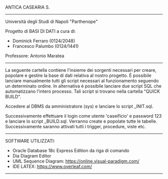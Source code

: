 ANTICA CASEARIA S.
_______________________________________________________________________________

Università degli Studi di Napoli "Parthenope"

Progetto di BASI DI DATI a cura di:
- Dominick Ferraro (0124/2048)
- Francesco Palumbo (0124/1441)

Professore: Antonio Maratea
_______________________________________________________________________________

La seguente cartella contiene l'insieme dei sorgenti necessari per
creare, popolare e gestire la base di dati relativa al nostro 
progetto. È possibile lanciare manualmente tutti gli script necessari
al funzionamento seguendo un determinato ordine.
In alternativa è possibile lanciare due script SQL che automatizzano l'intero 
processo. Tali script si trovano nella cartella "QUICK BUILD". 

Accedere al DBMS da amministratore (sys) e lanciare lo script _INIT.sql.
 
Successivamente effettuare il login come utente 'caseificio' e password 123 e 
lanciare lo script _BUILD.sql. Verranno create e popolate tutte le tabelle.
Successivamente saranno attivati tutti i trigger, procedure, viste etc.
_______________________________________________________________________________

SOFTWARE UTILIZZATI: 
- Oracle Database 18c Express Edition da riga di comando
- Dia Diagram Editor
- UML Sequence Diagram: https://online.visual-paradigm.com/
- IDE LATEX: https://www.overleaf.com/
_______________________________________________________________________________

